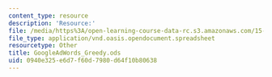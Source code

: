 ```yaml
---
content_type: resource
description: 'Resource:'
file: /media/https%3A/open-learning-course-data-rc.s3.amazonaws.com/15-071-the-analytics-edge-spring-2017/0940e325e6d7f60d7980d64f10b80638_GoogleAdWords_Greedy.ods
file_type: application/vnd.oasis.opendocument.spreadsheet
resourcetype: Other
title: GoogleAdWords_Greedy.ods
uid: 0940e325-e6d7-f60d-7980-d64f10b80638
---
```

